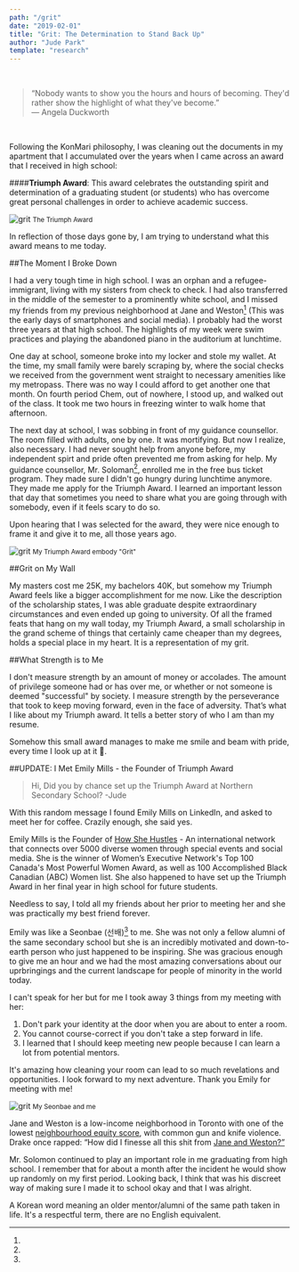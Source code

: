 ```yaml
---
path: "/grit"
date: "2019-02-01"
title: "Grit: The Determination to Stand Back Up"
author: "Jude Park"
template: "research"
---
```

<br>

> “Nobody wants to show you the hours and hours of becoming. They'd rather show the highlight of what they've become.”<br/>― Angela Duckworth

<br>

Following the KonMari philosophy, I was cleaning out the documents in my apartment that I accumulated over the years when I came across an award that I received in high school:

####**Triumph Award**: This award celebrates the outstanding spirit and determination of a graduating student (or students) who has overcome great personal challenges in order to achieve academic success.

![grit](https://66.media.tumblr.com/5feb7d07764da32b2ae8ba7ffaafc54b/tumblr_pr9bly5MoU1taz7avo1_1280.jpg "Triumph Award Plaque")
<small>The Triumph Award</small>

In reflection of those days gone by, I am trying to understand what this award means to me today.

##The Moment I Broke Down

I had a very tough time in high school. I was an orphan and a refugee-immigrant, living with my sisters from check to check. I had also transferred in the middle of the semester to a prominently white school, and I missed my friends from my previous neighborhood at Jane and Weston[^1] (This was the early days of smartphones and social media). I probably had the worst three years at that high school. The highlights of my week were swim practices and playing the abandoned piano in the auditorium at lunchtime. 

One day at school, someone broke into my locker and stole my wallet. At the time, my small family were barely scraping by, where the social checks we received from the government went straight to necessary amenities like my metropass. There was no way I could afford to get another one that month. On fourth period Chem, out of nowhere, I stood up, and walked out of the class. It took me two hours in freezing winter to walk home that afternoon.

The next day at school, I was sobbing in front of my guidance counsellor. The room filled with adults, one by one. It was mortifying. But now I realize, also necessary. I had never sought help from anyone before, my independent spirt and pride often prevented me from asking for help. My guidance counsellor, Mr. Soloman[^2], enrolled me in the free bus ticket program. They made sure I didn't go hungry during lunchtime anymore. They made me apply for the Triumph Award. I learned an important lesson that day that sometimes you need to share what you are going through with somebody, even if it feels scary to do so.

Upon hearing that I was selected for the award, they were nice enough to frame it and give it to me, all those years ago. 

![grit](https://66.media.tumblr.com/c9d6aaf0258b04e432c3d5f41980fc41/tumblr_pn89isLE0c1taz7avo1_1280.png "I see my Triumph Award as a representation of my grit")
<small>My Triumph Award embody "Grit"</small>

##Grit on My Wall

My masters cost me 25K, my bachelors 40K, but somehow my Triumph Award feels like a bigger accomplishment for me now. Like the description of the scholarship states, I was able graduate despite extraordinary circumstances and even ended up going to university. 
Of all the framed feats that hang on my wall today, my Triumph Award, a small scholarship in the grand scheme of things that certainly came cheaper than my degrees, holds a special place in my heart. It is a representation of my grit.

##What Strength is to Me

I don't measure strength by an amount of money or accolades. The amount of privilege someone had or has over me, or whether or not someone is deemed "successful" by society. I measure strength by the perseverance that took to keep moving forward, even in the face of adversity. That’s what I like about my Triumph award. It tells a better story of who I am than my resume. 

Somehow this small award manages to make me smile and beam with pride, every time I look up at it 🤩.

##UPDATE: I Met Emily Mills - the Founder of Triumph Award

> Hi, Did you by chance set up the Triumph Award at Northern Secondary School? -Jude

With this random message I found Emily Mills on LinkedIn, and asked to meet her for coffee. Crazily enough, she said yes.

Emily Mills is the Founder of <a href="https://howshehustles.com/" title="Link to How She Hustles Organization'" target="_blank" rel="noopener noreferrer">How She Hustles</a> - An international network that connects over 5000 diverse women through special events and social media. She is the winner of Women’s Executive Network's Top 100 Canada's Most Powerful Women Award, as well as 100 Accomplished Black Canadian (ABC) Women list. She also happened to have set up the Triumph Award in her final year in high school for future students. 

Needless to say, I told all my friends about her prior to meeting her and she was practically my best friend forever.

Emily was like a Seonbae (선배)[^3] to me. She was not only a fellow alumni of the same secondary school but she is an incredibly motivated and down-to-earth person who just happened to be inspiring. She was gracious enough to give me an hour and we had the most amazing conversations about our uprbringings and the current landscape for people of minority in the world today. 

I can't speak for her but for me I took away 3 things from my meeting with her:

1. Don't park your identity at the door when you are about to enter a room.
2. You cannot course-correct if you don't take a step forward in life.
3. I learned that I should keep meeting new people because I can learn a lot from potential mentors. 

It's amazing how cleaning your room can lead to so much revelations and opportunities. I look forward to my next adventure. Thank you Emily for meeting with me! 

![grit](https://66.media.tumblr.com/eb7af32548a77568c673df2503344a66/tumblr_pr9blqjx3t1taz7avo1_1280.jpg "Emily Mills")
<small>My Seonbae and me</small>



[^1]:
  Jane and Weston is a low-income neighborhood in Toronto with one of the lowest <a href="https://www.theglobeandmail.com/news/toronto/140-toronto-neighbourhoods-ranked-by-new-equity-score/article17407725/" title="neighbourhood equity index of Toronto" target="_blank" rel="noopener noreferrer">neighbourhood equity score</a>, with common gun and knife violence. Drake once rapped: “How did I finesse all this shit from <a href="https://genius.com/Drake-still-here-lyrics#note-9070145" title="Lyrics to 'Still Here'" target="_blank" rel="noopener noreferrer">Jane and Weston?”</a>

[^2]:
  Mr. Solomon continued to play an important role in me graduating from high school. I remember that for about a month after the incident he would show up randomly on my first period. Looking back, I think that was his discreet way of making sure I made it to school okay and that I was alright.

[^3]:
  A Korean word meaning an older mentor/alumni of the same path taken in life. It's a respectful term, there are no English equivalent.
 



